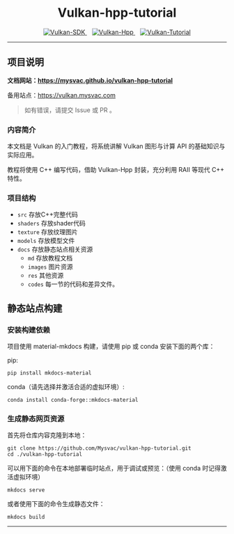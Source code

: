 <div align="center">

<h1>Vulkan-hpp-tutorial</h1>

<p>
    <!-- <a href="#中文"><img src="https://img.shields.io/badge/中文-red?style=for-the-badge" alt="中文" /></a> -->
    <!-- &nbsp;&nbsp;
    <a href="#ENGLISH"><img src="https://img.shields.io/badge/English-blue?style=for-the-badge" alt="English" /></a> -->
</p>
<p>
    <a href="https://www.vulkan.org/">
        <img src="https://img.shields.io/badge/Vulkan-SDK-green?style=for-the-badge" alt="Vulkan-SDK" />
    </a>
    &nbsp;&nbsp;
    <a href="https://github.com/KhronosGroup/Vulkan-Hpp">
        <img src="https://img.shields.io/badge/Vulkan-Hpp-yellow?style=for-the-badge" alt="Vulkan-Hpp" />
    </a>
    &nbsp;&nbsp;
    <a href="https://github.com/Overv/VulkanTutorial">
        <img src="https://img.shields.io/badge/Vulkan-Tutorial-yellow?style=for-the-badge" alt="Vulkan-Tutorial" />
    </a>
</p>

</div>

---

<div id="中文">

## 项目说明

**文档网站：<https://mysvac.github.io/vulkan-hpp-tutorial>**

备用站点：<https://vulkan.mysvac.com>

> 如有错误，请提交 Issue 或 PR 。

### 内容简介

本文档是 Vulkan 的入门教程，将系统讲解 Vulkan 图形与计算 API 的基础知识与实际应用。

教程将使用 C++ 编写代码，借助 Vulkan-Hpp 封装，充分利用 RAII 等现代 C++ 特性。

### 项目结构

- `src` 存放C++完整代码
- `shaders` 存放shader代码
- `texture` 存放纹理图片
- `models` 存放模型文件
- `docs` 存放静态站点相关资源
    - `md` 存放教程文档
    - `images` 图片资源
    - `res` 其他资源
    - `codes` 每一节的代码和差异文件。

## 静态站点构建

### 安装构建依赖

项目使用 material-mkdocs 构建，请使用 pip 或 conda 安装下面的两个库：

pip:

```shell
pip install mkdocs-material
```

conda（请先选择并激活合适的虚拟环境）:

```shell
conda install conda-forge::mkdocs-material
```

### 生成静态网页资源

首先将仓库内容克隆到本地：

```shell
git clone https://github.com/Mysvac/vulkan-hpp-tutorial.git
cd ./vulkan-hpp-tutorial
```

可以用下面的命令在本地部署临时站点，用于调试或预览：（使用 conda 时记得激活虚拟环境）

```shell
mkdocs serve
```

或者使用下面的命令生成静态文件：

```shell
mkdocs build
```

</div>

---
<!-- 
<div id="ENGLISH">

// TODO

</div> -->

